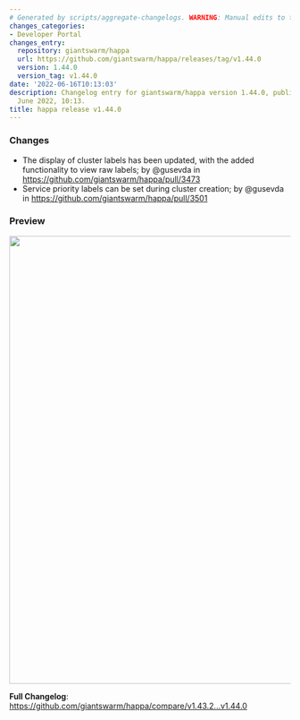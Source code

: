 ```yaml
---
# Generated by scripts/aggregate-changelogs. WARNING: Manual edits to this files will be overwritten.
changes_categories:
- Developer Portal
changes_entry:
  repository: giantswarm/happa
  url: https://github.com/giantswarm/happa/releases/tag/v1.44.0
  version: 1.44.0
  version_tag: v1.44.0
date: '2022-06-16T10:13:03'
description: Changelog entry for giantswarm/happa version 1.44.0, published on 16
  June 2022, 10:13.
title: happa release v1.44.0
---
```


### Changes
* The display of cluster labels has been updated, with the added functionality to view raw labels; by @gusevda in https://github.com/giantswarm/happa/pull/3473
* Service priority labels can be set during cluster creation; by @gusevda in https://github.com/giantswarm/happa/pull/3501 

### Preview
<img width="800" src="https://user-images.githubusercontent.com/62935115/174047892-ecc542b0-41f9-49a3-b704-072c051c7332.png"/>


**Full Changelog**: https://github.com/giantswarm/happa/compare/v1.43.2...v1.44.0
